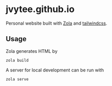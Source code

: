 # jvytee.github.io

Personal website built with [Zola](https://www.getzola.org/) and [tailwindcss](https://tailwindcss.com/).

## Usage

Zola generates HTML by

```sh
zola build
```

A server for local development can be run with

```sh
zola serve
```
